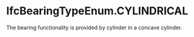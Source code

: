 IfcBearingTypeEnum.CYLINDRICAL
==============================
The bearing functionality is provided by cylinder in a concave cylinder.


